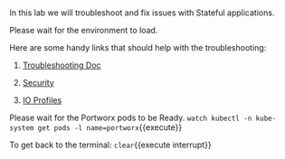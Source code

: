 </br>

In this lab we will troubleshoot and fix issues with Stateful applications. 


Please wait for the environment to load.


Here are some handy links that should help with the troubleshooting:

1. [Troubleshooting Doc](https://2.3.docs.portworx.com/portworx-install-with-kubernetes/operate-and-maintain-on-kubernetes/troubleshooting/)

2. [Security](https://2.3.docs.portworx.com/cloud-references/security/kubernetes/shared-secret-model/)

3. [IO Profiles](https://2.3.docs.portworx.com/install-with-other/operate-and-maintain/performance-and-tuning/tuning/)


Please wait for the Portworx pods to be Ready.
`watch kubectl -n kube-system get pods -l name=portworx`{{execute}}

To get back to the terminal:
```clear```{{execute interrupt}}
